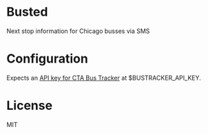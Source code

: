 # Busted

Next stop information for Chicago busses via SMS

# Configuration

Expects an [API key for CTA Bus Tracker](http://www.transitchicago.com/developers/bustracker.aspx) at $BUSTRACKER_API_KEY.

# License

MIT